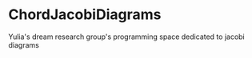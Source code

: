 # ChordJacobiDiagrams
 Yulia's dream research group's programming space dedicated to jacobi diagrams
